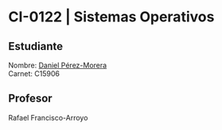 # CI-0122 | Sistemas Operativos


## Estudiante

Nombre: [Daniel Pérez-Morera](mailto:daniel.perezmorera@ucr.ac.cr)  
Carnet: C15906  

## Profesor

Rafael Francisco-Arroyo
